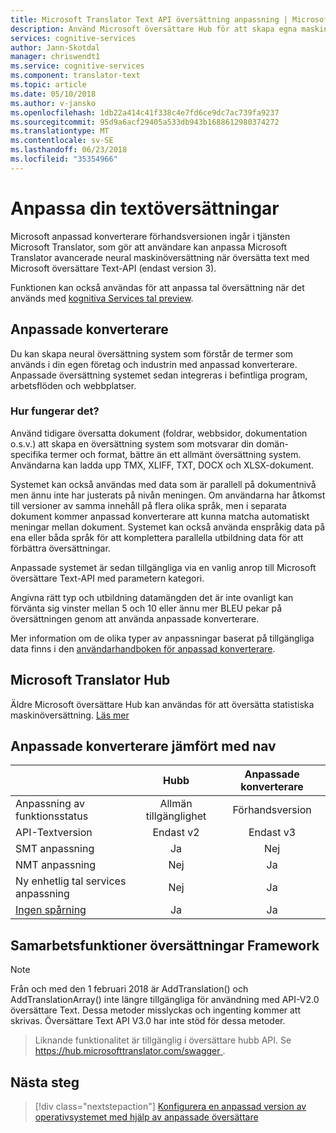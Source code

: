 ```yaml
---
title: Microsoft Translator Text API översättning anpassning | Microsoft Docs
description: Använd Microsoft översättare Hub för att skapa egna maskinöversättning system som använder din önskade terminologi och format.
services: cognitive-services
author: Jann-Skotdal
manager: chriswendt1
ms.service: cognitive-services
ms.component: translator-text
ms.topic: article
ms.date: 05/10/2018
ms.author: v-jansko
ms.openlocfilehash: 1db22a414c41f338c4e7fd6ce9dc7ac739fa9237
ms.sourcegitcommit: 95d9a6acf29405a533db943b1688612980374272
ms.translationtype: MT
ms.contentlocale: sv-SE
ms.lasthandoff: 06/23/2018
ms.locfileid: "35354966"
---
```

# <a name="customize-your-text-translations"></a>Anpassa din textöversättningar

Microsoft anpassad konverterare förhandsversionen ingår i tjänsten Microsoft Translator, som gör att användare kan anpassa Microsoft Translator avancerade neural maskinöversättning när översätta text med Microsoft översättare Text-API (endast version 3). 

Funktionen kan också användas för att anpassa tal översättning när det används med [kognitiva Services tal preview](https://docs.microsoft.com/en-us/azure/cognitive-services/speech-service/).

## <a name="custom-translator"></a>Anpassade konverterare
Du kan skapa neural översättning system som förstår de termer som används i din egen företag och industrin med anpassad konverterare. Anpassade översättning systemet sedan integreras i befintliga program, arbetsflöden och webbplatser. 

### <a name="how-does-it-work"></a>Hur fungerar det?
Använd tidigare översatta dokument (foldrar, webbsidor, dokumentation o.s.v.) att skapa en översättning system som motsvarar din domän-specifika termer och format, bättre än ett allmänt översättning system. Användarna kan ladda upp TMX, XLIFF, TXT, DOCX och XLSX-dokument.  

Systemet kan också användas med data som är parallell på dokumentnivå men ännu inte har justerats på nivån meningen. Om användarna har åtkomst till versioner av samma innehåll på flera olika språk, men i separata dokument kommer anpassad konverterare att kunna matcha automatiskt meningar mellan dokument.  Systemet kan också använda enspråkig data på ena eller båda språk för att komplettera parallella utbildning data för att förbättra översättningar. 

Anpassade systemet är sedan tillgängliga via en vanlig anrop till Microsoft översättare Text-API med parametern kategori.

Angivna rätt typ och utbildning datamängden det är inte ovanligt kan förvänta sig vinster mellan 5 och 10 eller ännu mer BLEU pekar på översättningen genom att använda anpassade konverterare.

Mer information om de olika typer av anpassningar baserat på tillgängliga data finns i den [användarhandboken för anpassad konverterare](http://aka.ms/CustomTranslatorDocs).


## <a name="microsoft-translator-hub"></a>Microsoft Translator Hub

Äldre Microsoft översättare Hub kan användas för att översätta statistiska maskinöversättning. [Läs mer](https://www.microsoft.com/en-us/translator/hub.aspx) 

## <a name="custom-translator-versus-hub"></a>Anpassade konverterare jämfört med nav

|   | **Hubb** | **Anpassade konverterare**|
|:-----|:----:|:----:|
|Anpassning av funktionsstatus   | Allmän tillgänglighet  | Förhandsversion |
| API-Textversion  | Endast v2   | Endast v3 |
| SMT anpassning | Ja   | Nej | 
| NMT anpassning | Nej    | Ja |
| Ny enhetlig tal services anpassning | Nej    | Ja | 
| [Ingen spårning](http://www.aka.ms/notrace) | Ja   | Ja | 

## <a name="collaborative-translations-framework"></a>Samarbetsfunktioner översättningar Framework

> [!NOTE]
> Från och med den 1 februari 2018 är AddTranslation() och AddTranslationArray() inte längre tillgängliga för användning med API-V2.0 översättare Text. Dessa metoder misslyckas och ingenting kommer att skrivas. Översättare Text API V3.0 har inte stöd för dessa metoder.

>Liknande funktionalitet är tillgänglig i översättare hubb API. Se [ https://hub.microsofttranslator.com/swagger ](https://hub.microsofttranslator.com/swagger). 

## <a name="next-steps"></a>Nästa steg
> [!div class="nextstepaction"]
> [Konfigurera en anpassad version av operativsystemet med hjälp av anpassade översättare](http://aka.ms/CustomTranslatorDocs)
